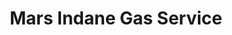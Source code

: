 ---
title: "Mars Indane Gas Service"
url: /coimbatore/mars-indane-gas-service/
shop: Gasflaschen
---